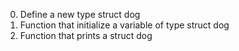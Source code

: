 0. Define a new type struct dog
1. Function that initialize a variable of type struct dog
2. Function that prints a struct dog
